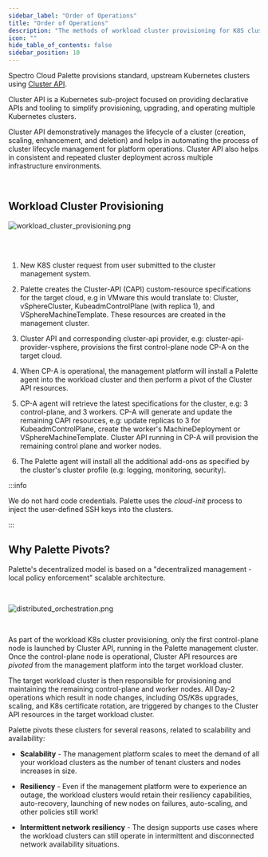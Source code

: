 ```yaml
---
sidebar_label: "Order of Operations"
title: "Order of Operations"
description: "The methods of workload cluster provisioning for K8S clusters with Palette"
icon: ""
hide_table_of_contents: false
sidebar_position: 10
---
```



Spectro Cloud Palette provisions standard, upstream Kubernetes clusters using [Cluster API](https://cluster-api.sigs.k8s.io/).
 
Cluster API is a Kubernetes sub-project focused on providing declarative APIs and tooling to simplify provisioning, upgrading, and operating multiple Kubernetes clusters. 
 
Cluster API demonstratively manages the lifecycle of a cluster (creation, scaling, enhancement, and deletion) and helps in automating the process of cluster lifecycle management for platform operations. Cluster API also helps in consistent and repeated cluster deployment across multiple infrastructure environments.

<br />

## Workload Cluster Provisioning

![workload_cluster_provisioning.png](/architecture_orchestartion-spectrocloud_provision-flow.png)


<br />

<br />

1. New K8S cluster request from user submitted to the cluster management system.


2. Palette creates the Cluster-API (CAPI) custom-resource specifications for the target cloud, e.g in VMware this would translate to: Cluster, vSphereCluster, KubeadmControlPlane (with replica 1), and VSphereMachineTemplate. These resources are created in the management cluster.


3. Cluster API and corresponding cluster-api provider, e.g: cluster-api-provider-vsphere, provisions the first control-plane node CP-A on the target cloud.


4. When CP-A is operational, the management platform will install a Palette agent into the workload cluster and then perform a pivot of the Cluster API resources.


5. CP-A agent will retrieve the latest specifications for the cluster, e.g: 3 control-plane, and 3 workers. CP-A will generate and update the remaining CAPI resources, e.g: update replicas to 3 for KubeadmControlPlane, create the worker's MachineDeployment or VSphereMachineTemplate. Cluster API running in CP-A will provision the remaining control plane and worker nodes.


6. The Palette agent will install all the additional add-ons as specified by the cluster's cluster profile (e.g: logging, monitoring, security).

:::info

We do not hard code credentials. Palette uses the *cloud-init* process to inject the user-defined SSH keys into the clusters. 

:::


## Why Palette Pivots?


Palette's decentralized model is based on a "decentralized management - local policy enforcement" scalable architecture.

<br />

![distributed_orchestration.png](/architecture_orchestartion-spectrocloud_distributed-flow.png)


<br />

As part of the workload K8s cluster provisioning, only the first control-plane node is launched by Cluster API, running in the Palette management cluster. Once the control-plane node is operational, Cluster API resources are _pivoted_ from the management platform into the target workload cluster.

The target workload cluster is then responsible for provisioning and maintaining the remaining control-plane and worker nodes. All Day-2 operations which result in node changes, including OS/K8s upgrades, scaling, and K8s certificate rotation, are triggered by changes to the Cluster API resources in the target workload cluster.

Palette pivots these clusters for several reasons, related to scalability and availability:

* **Scalability** - The management platform scales to meet the demand of all your workload clusters as the number of tenant clusters and nodes increases in size.

* **Resiliency** - Even if the management platform were to experience an outage, the workload clusters would retain their resiliency capabilities, auto-recovery, launching of new nodes on failures, auto-scaling, and other policies still work!

* **Intermittent network resiliency** - The design supports use cases where the workload clusters can still operate in intermittent and disconnected network availability situations.


<br />